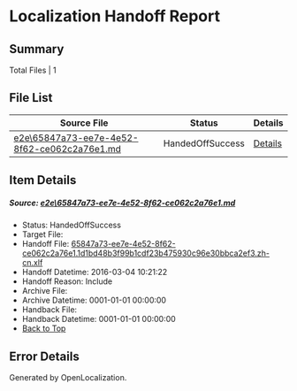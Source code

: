 # <a name='report-top'></a> Localization Handoff Report

## Summary
 Total Files | 1

## File List
 Source File | Status | Details 
 ----------- | ------ | ------- 
 [e2e\65847a73-ee7e-4e52-8f62-ce062c2a76e1.md](https://github.com/OpenLocalizationTest/oltest/blob/2605c3e47fca9ec5103246aff2d3cf4e21adcdfc/e2e/65847a73-ee7e-4e52-8f62-ce062c2a76e1.md) | HandedOffSuccess | [Details](#4f113def6dc9d7dc73b43f08ef95c9e750d6a90c6)

## Item Details
##### <a name='4f113def6dc9d7dc73b43f08ef95c9e750d6a90c6'></a> Source: [e2e\65847a73-ee7e-4e52-8f62-ce062c2a76e1.md](https://github.com/OpenLocalizationTest/oltest/blob/2605c3e47fca9ec5103246aff2d3cf4e21adcdfc/e2e/65847a73-ee7e-4e52-8f62-ce062c2a76e1.md)
* Status: HandedOffSuccess
* Target File: 
* Handoff File: [65847a73-ee7e-4e52-8f62-ce062c2a76e1.1d1bd48b3f99b1cdf23b475930c96e30bbca2ef3.zh-cn.xlf](https://github.com/OpenLocalizationTestOrg/olhandoff/blob/66b3013acc9c416d7ec3b12a07e17bdb2284f56f/ol-handoff/OpenLocalizationTestOrg/oltest.zh-cn/qimu/ht/65847a73-ee7e-4e52-8f62-ce062c2a76e1.1d1bd48b3f99b1cdf23b475930c96e30bbca2ef3.zh-cn.xlf)
* Handoff Datetime: 2016-03-04 10:21:22
* Handoff Reason: Include
* Archive File: 
* Archive Datetime: 0001-01-01 00:00:00
* Handback File: 
* Handback Datetime: 0001-01-01 00:00:00
* [Back to Top](#report-top)


## Error Details

Generated by OpenLocalization.
